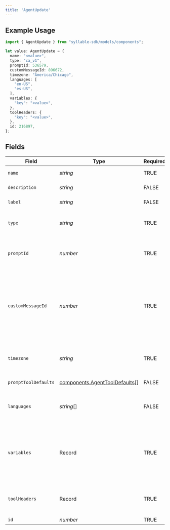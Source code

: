 ```yaml
---
title: 'AgentUpdate'
---
```


## Example Usage

```typescript
import { AgentUpdate } from "syllable-sdk/models/components";

let value: AgentUpdate = {
  name: "<value>",
  type: "ca_v1",
  promptId: 536579,
  customMessageId: 896672,
  timezone: "America/Chicago",
  languages: [
    "en-US",
    "es-US",
  ],
  variables: {
    "key": "<value>",
  },
  toolHeaders: {
    "key": "<value>",
  },
  id: 216897,
};
```

## Fields

| Field                                                                                               | Type                                                                                                | Required                                                                                            | Description                                                                                         | Example                                                                                             |
| --------------------------------------------------------------------------------------------------- | --------------------------------------------------------------------------------------------------- | --------------------------------------------------------------------------------------------------- | --------------------------------------------------------------------------------------------------- | --------------------------------------------------------------------------------------------------- |
| `name`                                                                                              | *string*                                                                                            | TRUE                                                                                  | The agent name                                                                                      |                                                                                                     |
| `description`                                                                                       | *string*                                                                                            | FALSE                                                                                  | The agent description                                                                               |                                                                                                     |
| `label`                                                                                             | *string*                                                                                            | FALSE                                                                                  | The agent label                                                                                     |                                                                                                     |
| `type`                                                                                              | *string*                                                                                            | TRUE                                                                                  | The agent type. Can be an arbitrary string                                                          | ca_v1                                                                                               |
| `promptId`                                                                                          | *number*                                                                                            | TRUE                                                                                  | ID of the prompt associated with the agent                                                          |                                                                                                     |
| `customMessageId`                                                                                   | *number*                                                                                            | TRUE                                                                                  | ID of the custom message that should be delivered at the beginning of a conversation with the agent |                                                                                                     |
| `timezone`                                                                                          | *string*                                                                                            | TRUE                                                                                  | The time zone in which the agent operates                                                           | America/New_York                                                                                    |
| `promptToolDefaults`                                                                                | [components.AgentToolDefaults](/sdk-docs/models/components/agenttooldefaults)[]                      | FALSE                                                                                  | The prompt tool defaults                                                                            |                                                                                                     |
| `languages`                                                                                         | *string*[]                                                                                          | FALSE                                                                                  | BCP 47 codes of languages the agent supports                                                        | [<br/>"en-US",<br/>"es-US"<br/>]                                                                    |
| `variables`                                                                                         | Record                                                                            | TRUE                                                                                  | Custom context variables for the conversation session. Keys should be prefixed with "vars.".        |                                                                                                     |
| `toolHeaders`                                                                                       | Record                                                                            | TRUE                                                                                  | Optional headers to include in tool calls for agent.                                                |                                                                                                     |
| `id`                                                                                                | *number*                                                                                            | TRUE                                                                                  | The agent ID                                                                                        |                                                                                                     |